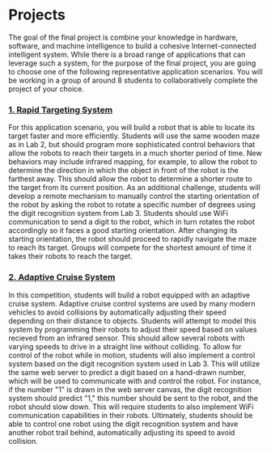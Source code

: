 Projects
======================

The goal of the final project is combine your knowledge in hardware, software, and machine intelligence to build a cohesive Internet-connected intelligent system. While there is a broad range of applications that can leverage such a system, for the purpose of the final project, you are going to choose one of the following representative application scenarios. You will be working in a group of around 8 students to collaboratively complete the project of your choice.

### [1. Rapid Targeting System](Rapid%20Targeting%20System)
For this application scenario, you will build a robot that is able to locate its target faster and more efficiently. Students will use the same wooden maze as in Lab 2, but should program more sophisticated control behaviors that allow the robots to reach their targets in a much shorter period of time. New behaviors may include infrared mapping, for example, to allow the robot to determine the direction in which the object in front of the robot is the farthest away. This should allow the robot to determine a shorter route to the target from its current position.  As an additional challenge, students will develop a remote mechanism to manually control the starting orientation of the robot by asking the robot to rotate a specific number of degrees using the digit recognition system from Lab 3. Students should use WiFi communication to send a digit to the robot, which in turn rotates the robot accordingly so it faces a good starting orientation. After changing its starting orientation, the robot should proceed to rapidly navigate the maze to reach its target. Groups will compete for the shortest amount of time it takes their robots to reach the target.


### [2. Adaptive Cruise System](Adaptive%20Cruise%20Control%20System)
In this competition, students will build a robot equipped with an adaptive cruise system. Adaptive cruise control systems are used by many modern vehicles to avoid collisions by automatically adjusting their speed depending on their distance to objects. Students will attempt to model this system by programming their robots to adjust their speed based on values recieved from an infrared sensor. This should allow several robots with varying speeds to drive in a straight line without colliding. To allow for control of the robot while in motion, students will also implement a control system based on the digit recognition system used in Lab 3.  This will utilize the same web server to predict a digit based on a hand-drawn number, which will be used to communicate with and control the robot.  For instance, if the number "1" is drawn in the web server canvas, the digit recognition system should predict "1," this number should be sent to the robot, and the robot should slow down. This will require students to also implement WiFi communication capabilities in their robots. Ultimately, students should be able to control one robot using the digit recognition system and have another robot trail behind, automatically adjusting its speed to avoid collision. 
